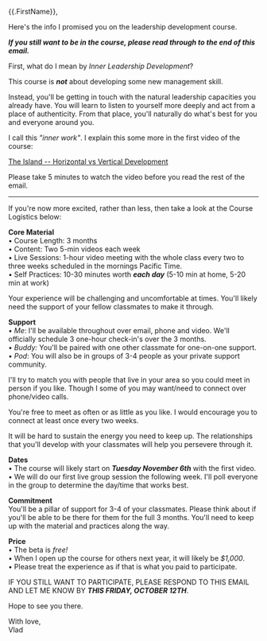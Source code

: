 {{.FirstName}},

Here's the info I promised you on the leadership development course. 

_**If you still want to be in the course, please read through to the end of this email.**_

First, what do I mean by _Inner Leadership Development_?

This course is _**not**_ about developing some new management skill.
 
Instead, you'll be getting in touch with the natural leadership capacities you already have. You will learn to listen to yourself more deeply and act from a place of authenticity. From that place, you'll naturally do what's best for you and everyone around you.

I call this _"inner work"_. I explain this some more in the first video of the course: 


[The Island -- Horizontal vs Vertical Development](https://youtu.be/YNfpzD_M4Xw)


Please take 5 minutes to watch the video before you read the rest of the email.

---

If you're now more excited, rather than less, then take a look at the Course Logistics below:


**Core Material**  
 • Course Length: 3 months  
 • Content: Two 5-min videos each week   
 • Live Sessions: 1-hour video meeting with the whole class every two to three weeks scheduled in the mornings Pacific Time.  
 • Self Practices: 10-30 minutes worth _**each day**_ (5-10 min at home, 5-20 min at work)

Your experience will be challenging and uncomfortable at times. You'll likely need the support of your fellow classmates to make it through. 

**Support**  
 • _Me_: I'll be available throughout over email, phone and video. We'll officially schedule 3 one-hour check-in's over the 3 months.  
 • _Buddy:_ You'll be paired with one other classmate for one-on-one support.  
 • _Pod_: You will also be in groups of 3-4 people as your private support community.  

I'll try to match you with people that live in your area so you could meet in person if you like. Though I some of you may want/need to connect over phone/video calls.

You're free to meet as often or as little as you like. I would encourage you to connect at least once every two weeks. 

It will be hard to sustain the energy you need to keep up. The relationships that you'll develop with your classmates will help you persevere through it.

**Dates**  
 • The course will likely start on _**Tuesday November 6th**_ with the first video.  
 • We will do our first live group session the following week. I'll poll everyone in the group to determine the day/time that works best.

**Commitment**  
You'll be a pillar of support for 3-4 of your classmates. Please think about if you'll be able to be there for them for the full 3 months. You'll need to keep up with the material and practices along the way.

**Price**  
 • The beta is _free!_   
 • When I open up the course for others next year, it will likely be *$1,000*.   
 • Please treat the experience as if that is what you paid to participate.   
  
    
IF YOU STILL WANT TO PARTICIPATE, PLEASE RESPOND TO THIS EMAIL AND LET ME KNOW BY _**THIS FRIDAY, OCTOBER 12TH**_.
  
    
Hope to see you there.

With love,  
Vlad